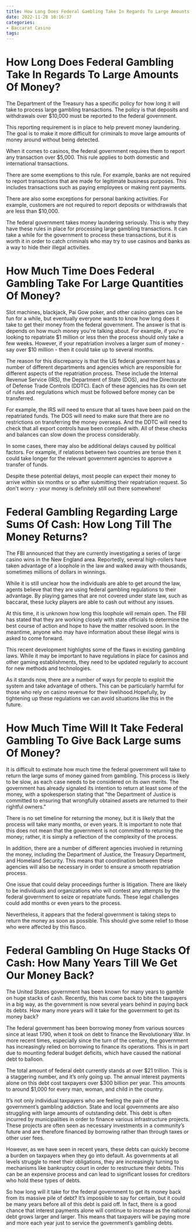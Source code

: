 ```yaml
---
title: How Long Does Federal Gambling Take In Regards To Large Amounts Of Money 
date: 2022-11-28 10:16:37
categories:
- Baccarat Casino
tags:
---
```



#  How Long Does Federal Gambling Take In Regards To Large Amounts Of Money? 

The Department of the Treasury has a specific policy for how long it will take to process large gambling transactions. The policy is that deposits and withdrawals over $10,000 must be reported to the federal government.

This reporting requirement is in place to help prevent money laundering. The goal is to make it more difficult for criminals to move large amounts of money around without being detected.

When it comes to casinos, the federal government requires them to report any transaction over $5,000. This rule applies to both domestic and international transactions.

There are some exemptions to this rule. For example, banks are not required to report transactions that are made for legitimate business purposes. This includes transactions such as paying employees or making rent payments.

There are also some exceptions for personal banking activities. For example, customers are not required to report deposits or withdrawals that are less than $10,000.

The federal government takes money laundering seriously. This is why they have these rules in place for processing large gambling transactions. It can take a while for the government to process these transactions, but it is worth it in order to catch criminals who may try to use casinos and banks as a way to hide their illegal activities.

#  How Much Time Does Federal Gambling Take For Large Quantities Of Money? 

Slot machines, blackjack, Pai Gow poker, and other casino games can be fun for a while, but eventually everyone wants to know how long does it take to get their money from the federal government. The answer is that is depends on how much money you're talking about. For example, if you're looking to repatriate $1 million or less then the process should only take a few weeks. However, if your repatriation involves a larger sum of money - say over $10 million - then it could take up to several months. 

The reason for this discrepancy is that the US federal government has a number of different departments and agencies which are responsible for different aspects of the repatriation process. These include the Internal Revenue Service (IRS), the Department of State (DOS), and the Directorate of Defense Trade Controls (DDTC). Each of these agencies has its own set of rules and regulations which must be followed before money can be transferred. 

For example, the IRS will need to ensure that all taxes have been paid on the repatriated funds. The DOS will need to make sure that there are no restrictions on transferring the money overseas. And the DDTC will need to check that all export controls have been complied with. All of these checks and balances can slow down the process considerably. 

In some cases, there may also be additional delays caused by political factors. For example, if relations between two countries are tense then it could take longer for the relevant government agencies to approve a transfer of funds. 

Despite these potential delays, most people can expect their money to arrive within six months or so after submitting their repatriation request. So don't worry - your money is definitely still out there somewhere!

#  Federal Gambling Regarding Large Sums Of Cash: How Long Till The Money Returns?

The FBI announced that they are currently investigating a series of large casino wins in the New England area. Reportedly, several high-rollers have taken advantage of a loophole in the law and walked away with thousands, sometimes millions of dollars in winnings.

While it is still unclear how the individuals are able to get around the law, agents believe that they are using federal gambling regulations to their advantage. By playing games that are not covered under state law, such as baccarat, these lucky players are able to cash out without any issues.

At this time, it is unknown how long this loophole will remain open. The FBI has stated that they are working closely with state officials to determine the best course of action and hope to have the matter resolved soon. In the meantime, anyone who may have information about these illegal wins is asked to come forward.

This recent development highlights some of the flaws in existing gambling laws. While it may be important to have regulations in place for casinos and other gaming establishments, they need to be updated regularly to account for new methods and technologies.

As it stands now, there are a number of ways for people to exploit the system and take advantage of others. This can be particularly harmful for those who rely on casino revenue for their livelihood.Hopefully, by tightening up these regulations we can avoid situations like this in the future.

#  How Much Time Will It Take Federal Gambling To Give Back Large sums Of Money? 
It is difficult to estimate how much time the federal government will take to return the large sums of money gained from gambling. This process is likely to be slow, as each case needs to be considered on its own merits. The government has already signaled its intention to return at least some of the money, with a spokesperson stating that "the Department of Justice is committed to ensuring that wrongfully obtained assets are returned to their rightful owners." 

There is no set timeline for returning the money, but it is likely that the process will take many months, or even years. It is important to note that this does not mean that the government is not committed to returning the money; rather, it is simply a reflection of the complexity of the process. 

In addition, there are a number of different agencies involved in returning the money, including the Department of Justice, the Treasury Department, and Homeland Security. This means that coordination between these agencies will also be necessary in order to ensure a smooth repatriation process. 

One issue that could delay proceedings further is litigation. There are likely to be individuals and organizations who will contest any attempts by the federal government to seize or repatriate funds. These legal challenges could add months or even years to the process. 

Nevertheless, it appears that the federal government is taking steps to return the money as soon as possible. This should give some relief to those who were affected by this fiasco.

#  Federal Gambling On Huge Stacks Of Cash: How Many Years Till We Get Our Money Back?

The United States government has been known for many years to gamble on huge stacks of cash. Recently, this has come back to bite the taxpayers in a big way, as the government is now several years behind in paying back its debts. How many more years will it take for the government to get its money back?

The federal government has been borrowing money from various sources since at least 1790, when it took on debt to finance the Revolutionary War. In more recent times, especially since the turn of the century, the government has increasingly relied on borrowing to finance its operations. This is in part due to mounting federal budget deficits, which have caused the national debt to balloon.

The total amount of federal debt currently stands at over $21 trillion. This is a staggering number, and it’s only going up. The annual interest payments alone on this debt cost taxpayers over $300 billion per year. This amounts to around $1,000 for every man, woman, and child in the country.

It’s not only individual taxpayers who are feeling the pain of the government’s gambling addiction. State and local governments are also struggling with large amounts of outstanding debt. This debt is often incurred by municipalities in order to finance various infrastructure projects. These projects are often seen as necessary investments in a community’s future and are therefore financed by borrowing rather than through taxes or other user fees.

However, as we have seen in recent years, these debts can quickly become a burden on taxpayers when they go into default. As governments at all levels struggle to meet their obligations, they are increasingly turning to mechanisms like bankruptcy court in order to restructure their debts. This can be an expensive process and can lead to significant losses for creditors who hold these types of debts.

So how long will it take for the federal government to get its money back from its massive pile of debt? It’s impossible to say for certain, but it could be many years before all of this debt is paid off. In fact, there is a good chance that interest payments alone will continue to increase as the national debt grows larger and larger. This means that taxpayers will be paying more and more each year just to service the government’s gambling debts.